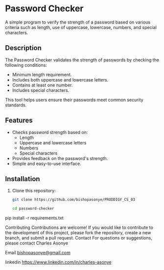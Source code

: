 # Password Checker

A simple program to verify the strength of a password based on various criteria such as length, use of uppercase, lowercase, numbers, and special characters.

## Description

The Password Checker validates the strength of passwords by checking the following conditions:
- Minimum length requirement.
- Includes both uppercase and lowercase letters.
- Contains at least one number.
- Includes special characters.

This tool helps users ensure their passwords meet common security standards.

## Features

- Checks password strength based on:
  - Length
  - Uppercase and lowercase letters
  - Numbers
  - Special characters
- Provides feedback on the password's strength.
- Simple and easy-to-use interface.

## Installation

1. Clone this repository:
   ```bash
   git clone https://github.com/bishopasonye/PRODDIGY_CS_03

   cd password-checker
pip install -r requirements.txt

Contributing
Contributions are welcome! If you would like to contribute to the development of this project, please fork the repository, create a new branch, and submit a pull request.
Contact
For questions or suggestions, please contact Charles Asonye

Email
bishopasonye@gmail.com

linkedin
https://www.linkedin.com/in/charles-asonye
